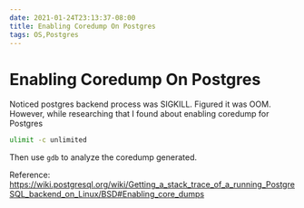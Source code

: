 ```yaml
---
date: 2021-01-24T23:13:37-08:00
title: Enabling Coredump On Postgres
tags: OS,Postgres
---
```


# Enabling Coredump On Postgres

Noticed postgres backend process was SIGKILL. Figured it was OOM. However, while researching that I found about enabling coredump for Postgres

```bash
ulimit -c unlimited
```

Then use `gdb` to analyze the coredump generated.

Reference: https://wiki.postgresql.org/wiki/Getting_a_stack_trace_of_a_running_PostgreSQL_backend_on_Linux/BSD#Enabling_core_dumps

